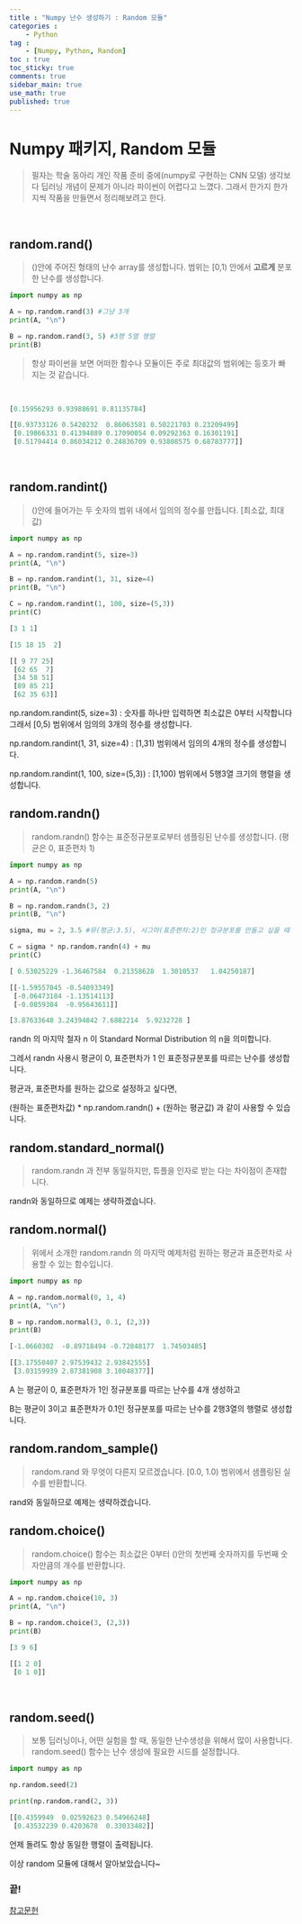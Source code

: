 ```yaml
---
title : "Numpy 난수 생성하기 : Random 모듈"
categories :
    - Python
tag :
    - [Numpy, Python, Random]
toc : true
toc_sticky: true
comments: true
sidebar_main: true
use_math: true
published: true
---
```


# Numpy 패키지, Random 모듈

> 필자는 학술 동아리 개인 작품 준비 중에(numpy로 구현하는 CNN 모델) 생각보다 딥러닝 개념이 문제가 아니라 파이썬이 어렵다고 느꼈다. 그래서 한가지 한가지씩 작품을 만들면서 정리해보려고 한다.

<br>

## random.rand()

>()안에 주어진 형태의 난수 array를 생성합니다. 범위는 [0,1) 안에서 **고르게** 분포한 난수를 생성합니다.

```py
import numpy as np

A = np.random.rand(3) #그냥 3개
print(A, "\n")

B = np.random.rand(3, 5) #3행 5열 행렬
print(B)
```

>항상 파이썬을 보면 어떠한 함수나 모듈이든 주로 최대값의 범위에는 등호가 빠지는 것 같습니다.

<br>

```py
[0.15956293 0.93988691 0.81135784]

[[0.93733126 0.5420232  0.86063581 0.50221703 0.23209499]
 [0.19866331 0.41394889 0.17090054 0.09292363 0.16301191]
 [0.51794414 0.86034212 0.24836709 0.93808575 0.68783777]]
```
<br>

## random.randint()

> ()안에 들어가는 두 숫자의 범위 내에서 임의의 정수를 만듭니다. [최소값, 최대값)

```py
import numpy as np

A = np.random.randint(5, size=3)
print(A, "\n")

B = np.random.randint(1, 31, size=4)
print(B, "\n")

C = np.random.randint(1, 100, size=(5,3))
print(C)
```
```py
[3 1 1]

[15 18 15  2]

[[ 9 77 25]
 [62 65  7]
 [34 58 51]
 [89 85 21]
 [62 35 63]]
```
np.random.randint(5, size=3) : 숫자를 하나만 입력하면 최소값은 0부터 시작합니다 그래서 [0,5) 범위에서 임의의 3개의 정수를 생성합니다.

np.random.randint(1, 31, size=4) : [1,31) 범위에서 임의의 4개의 정수를 생성합니다.

np.random.randint(1, 100, size=(5,3)) : [1,100) 범위에서 5행3열 크기의 행렬을 생성합니다.
<br>

## random.randn()

>random.randn() 함수는 표준정규분포로부터 샘플링된 난수를 생성합니다. (평균은 0, 표준편차 1)

```py
import numpy as np

A = np.random.randn(5)
print(A, "\n")

B = np.random.randn(3, 2)
print(B, "\n")

sigma, mu = 2, 3.5 #뮤(평균:3.5), 시그마(표준편차:2)인 정규분포를 만들고 싶을 때

C = sigma * np.random.randn(4) + mu
print(C)
```
```py
[ 0.53025229 -1.36467584  0.21358628  1.3010537   1.04250187] 

[[-1.59557045 -0.54093349]
 [-0.06473184 -1.13514113]
 [-0.0859304  -0.95643611]] 

[3.87633648 3.24394842 7.6882214  5.9232728 ]
```

randn 의 마지막 철자 n 이 Standard Normal Distribution 의 n을 의미합니다.

그레서 randn 사용시 평균이 0, 표준편차가 1 인 표준정규분포를 따르는 난수를 생성합니다.

평균과, 표준편차를 원하는 값으로 설정하고 싶다면, 

(원하는 표준편차값) * np.random.randn() + (원하는 평균값) 과 같이 사용할 수 있습니다.
<br>

## random.standard_normal()

>random.randn 과 전부 동일하지만, 튜플을 인자로 받는 다는 차이점이 존재합니다.

randn와 동일하므로 예제는 생략하겠습니다.
<br>

## random.normal()

> 위에서 소개한 random.randn 의 마지막 예제처럼 원하는 평균과 표준편차로 사용할 수 있는 함수입니다.

```py
import numpy as np

A = np.random.normal(0, 1, 4)
print(A, "\n")

B = np.random.normal(3, 0.1, (2,3))
print(B)
```
```py
[-1.0660302  -0.89718494 -0.72848177  1.74503485] 

[[3.17550407 2.97539432 2.93842555]
 [3.03159939 2.87381908 3.10048377]]
```

A 는 평균이 0, 표준편차가 1인 정규분포를 따르는 난수를 4개 생성하고

B는 평균이 3이고 표준편차가 0.1인 정규분포를 따르는 난수를 2행3열의 행렬로 생성합니다.

## random.random_sample()

>random.rand 와 무엇이 다른지 모르겠습니다.
>[0.0, 1.0) 범위에서 샘플링된 실수를 반환합니다.

rand와 동일하므로 예제는 생략하겠습니다.
<br>

## random.choice()

>random.choice() 함수는 최소값은 0부터 ()안의 첫번째 숫자까지를 두번째 숫자만큼의 개수를 반환합니다.

```py
import numpy as np

A = np.random.choice(10, 3)
print(A, "\n")

B = np.random.choice(3, (2,3))
print(B)
```

```py
[3 9 6] 

[[1 2 0]
 [0 1 0]]
```
<br>

## random.seed()

> 보통 딥러닝이나, 어떤 실험을 할 때, 동일한 난수생성을 위해서 많이 사용합니다. random.seed() 함수는 난수 생성에 필요한 시드를 설정합니다.

```py
import numpy as np

np.random.seed(2)

print(np.random.rand(2, 3))
```

```py
[[0.4359949  0.02592623 0.54966248]
 [0.43532239 0.4203678  0.33033482]]
```

언제 돌려도 항상 동일한 행렬이 출력됩니다.

이상 random 모듈에 대해서 알아보았습니다~
### 끝!

[참고문헌]

[참고문헌]:https://codetorial.net/numpy/random.html

